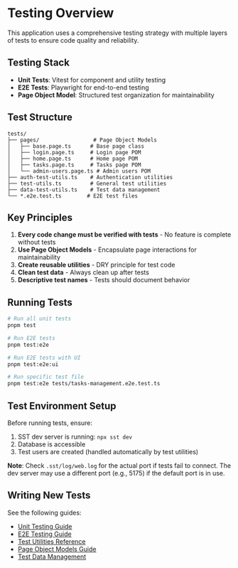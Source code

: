 # Testing Overview

This application uses a comprehensive testing strategy with multiple layers of tests to ensure code quality and reliability.

## Testing Stack

- **Unit Tests**: Vitest for component and utility testing
- **E2E Tests**: Playwright for end-to-end testing
- **Page Object Model**: Structured test organization for maintainability

## Test Structure

```
tests/
├── pages/                 # Page Object Models
│   ├── base.page.ts      # Base page class
│   ├── login.page.ts     # Login page POM
│   ├── home.page.ts      # Home page POM
│   ├── tasks.page.ts     # Tasks page POM
│   └── admin-users.page.ts # Admin users POM
├── auth-test-utils.ts    # Authentication utilities
├── test-utils.ts         # General test utilities
├── data-test-utils.ts    # Test data management
└── *.e2e.test.ts        # E2E test files
```

## Key Principles

1. **Every code change must be verified with tests** - No feature is complete without tests
2. **Use Page Object Models** - Encapsulate page interactions for maintainability
3. **Create reusable utilities** - DRY principle for test code
4. **Clean test data** - Always clean up after tests
5. **Descriptive test names** - Tests should document behavior

## Running Tests

```bash
# Run all unit tests
pnpm test

# Run E2E tests
pnpm test:e2e

# Run E2E tests with UI
pnpm test:e2e:ui

# Run specific test file
pnpm test:e2e tests/tasks-management.e2e.test.ts
```

## Test Environment Setup

Before running tests, ensure:
1. SST dev server is running: `npx sst dev`
2. Database is accessible
3. Test users are created (handled automatically by test utilities)

**Note**: Check `.sst/log/web.log` for the actual port if tests fail to connect. The dev server may use a different port (e.g., 5175) if the default port is in use.

## Writing New Tests

See the following guides:
- [Unit Testing Guide](./test-unit-testing.md)
- [E2E Testing Guide](./test-e2e-guide.md)
- [Test Utilities Reference](./test-utilities.md)
- [Page Object Models Guide](./test-page-objects.md)
- [Test Data Management](./test-data-management.md)